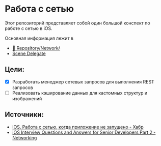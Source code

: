 #  Работа с сетью
Этот репозиторий представляет собой один большой конспект по работе с сетью в iOS.

Основная информация лежит в 
* [📁 Repository/Network/](/Networking/Repository/Network)
* [Scene Delegate](/Networking/Application/AppDIContainter.swift)

## Цели:
- [x] Разработать менеджер сетевых запросов для выполнения REST запросов
- [ ] Реализовать кэширование данных для кастомных структур и изображений

## Источники:
- [iOS. Работа с сетью, когда приложение не запущено - Хабр](https://habr.com/ru/company/redmadrobot/blog/478566/)
- [iOS Interview Questions and Answers for Senior Developers Part 2 - Networking](https://tanaschita.com/20191001-ios-interview-questions-and-answers-networking/)

